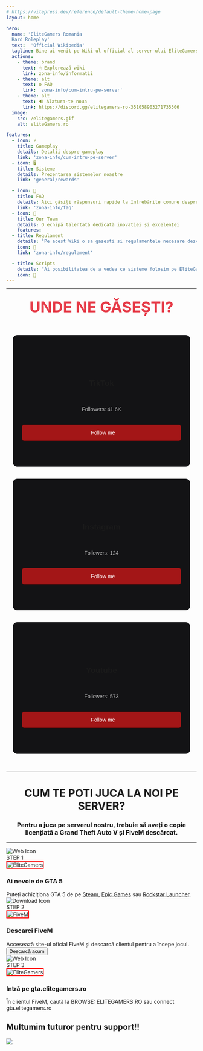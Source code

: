 ```yaml
---
# https://vitepress.dev/reference/default-theme-home-page
layout: home

hero:
  name: 'EliteGamers Romania
  Hard Roleplay'
  text:  'Official Wikipedia'
  tagline: Bine ai venit pe Wiki-ul official al server-ului EliteGamers RolePlay!
  actions:
    - theme: brand
      text: 🖱 Explorează wiki
      link: zona-info/informatii
    - theme: alt
      text: ⚙️ FAQ
      link: 'zona-info/cum-intru-pe-server'
    - theme: alt
      text: 🔊 Alatura-te noua
      link: https://discord.gg/elitegamers-ro-351058903271735306
  image:
    src: /elitegamers.gif
    alt: eliteGamers.ro

features:
  - icon: ⚡
    title: Gameplay
    details: Detalii despre gameplay
    link: 'zona-info/cum-intru-pe-server'
  - icon: 🖥️
    title: Sisteme
    details: Prezentarea sistemelor noastre
    link: 'general/rewards'

  - icon: 📖
    title: FAQ
    details: Aici găsiți răspunsuri rapide la întrebările comune despre serverul nostru FiveM, pentru a vă ajuta să vă bucurați de experiența de joc
    link: 'zona-info/faq'
  - icon: 🤝
    title: Our Team
    details: O echipă talentată dedicată inovației și excelenței
    features:
  - title: Regulament
    details: "Pe acest Wiki o sa gasesti si regulamentele necesare dezvoltarii tale."
    icon: 🎉
    link: 'zona-info/regulament'

  - title: Scripts
    details: "Ai posibilitatea de a vedea ce sisteme folosim pe EliteGamers RP Romania!"
    icon: 🔌
---
```



<!-- <style>
:root {
  --vp-home-hero-name-color: transparent;
  --vp-home-hero-name-background: -webkit-linear-gradient(120deg, #ab2e22 30%, #e82310);

  --vp-home-hero-image-background-image: linear-gradient(-45deg, #ab2e22 50%, #e82310 50%);
  --vp-home-hero-image-filter: blur(44px);
}

@media (min-width: 640px) {
  :root {
    --vp-home-hero-image-filter: blur(56px);
  }
}

@media (min-width: 960px) {
  :root {
    --vp-home-hero-image-filter: blur(68px);
  }
}
</style> -->

<style>
.VPFeatures .VPFeature {
  outline: 2px solid rgba(255, 0, 0, 0.6); /* Contur roșu semi-transparent */
  outline-offset: 1px;
  box-shadow: 0 0 1px rgba(255, 0, 0, 0.4); /* Efect glow inițial */
  border: none;
  transition: box-shadow 0.5s ease-in-out, outline 0.5s ease-in-out, opacity 0.5s ease-in-out, transform 0.5s ease-in-out;
  opacity: 0.8; /* Face elementul puțin transparent inițial */
}

.VPFeatures .VPFeature:hover {
  box-shadow: 0 0 10px rgba(255, 0, 0, 0.9); /* Crește efectul glow */
  outline: 1px solid rgba(255, 0, 0, 1); /* Contur mai intens */
  opacity: 1; /* Devine complet vizibil */
  transform: rotate(2deg); /* Se rotește ușor */
  background: linear-gradient(135deg, rgba(126, 9, 9, 0.45), rgb(240, 11, 11)); /* Efect de fundal pe hover */
}
</style>

<!-- 
<style>
/* Background global pentru întreaga pagină */
.VPHome {
  background: url('../public/backgroundwiki.png') no-repeat center center fixed;
  background-size: cover;
}

.VPHome {
  background: linear-gradient(45deg, rgba(0, 0, 0, 0.9), rgba(240, 5, 5, 0.38)); /* Gradient cu opacitate */
}

/* Asigură-te că restul conținutului e vizibil */
.VPHome * {
  color: white; /* Text alb pentru contrast */
}
</style> -->


<script setup>
import { onMounted } from 'vue'

onMounted(() => {
  const cards = Array.from(document.querySelectorAll(".card-section .card"))
  const cardsContainer = document.querySelector(".card-section")
  if (!cardsContainer) return

  cardsContainer.addEventListener("mousemove", (e) => {
    for (const card of cards) {
      const rect = card.getBoundingClientRect()
      const x = e.clientX - rect.left
      const y = e.clientY - rect.top
      card.style.setProperty("--mouse-x", `${x}px`)
      card.style.setProperty("--mouse-y", `${y}px`)
    }
  })
})
</script>

<style scoped>
@import url("https://fonts.googleapis.com/css2?family=Poppins:wght@300;400;500;600&display=swap");
@import url("https://cdnjs.cloudflare.com/ajax/libs/font-awesome/6.4.2/css/all.min.css");

.card-section {
  display: flex;
  flex-wrap: wrap;
  gap: 30px;
  justify-content: center;
  padding: 2rem 1rem;
  background: transparent;
  font-family: 'Poppins', sans-serif;
}

.card-section .card {
  min-width: 200px;
  height: 350px;
  flex: 1 1 250px;
  background-color: rgba(255, 255, 255, 0.12);
  border-radius: 12px;
  position: relative;
  overflow: hidden;
}

.card-section .card-content {
  position: absolute;
  inset: 1px;
  background-color: #131315;
  border-radius: inherit;
  display: flex;
  justify-content: center;
  align-items: center;
  flex-direction: column;
  gap: 18px;
  text-align: center;
  padding: 1rem;
}

.card-section .card-content > i {
  font-size: 3rem;
  color: rgba(255, 255, 255, 0.5);
}

.card-section .card-content > p,
.card-section .card-content > a {
  color: rgba(255, 255, 255, 0.7);
}

.card-section .card-content > a {
  width: 90%;
  padding: 0.8rem;
  background-color: rgba(201, 24, 24, 0.8); /* Fundal roșu */
  border: 1px solid rgba(65, 4, 4, 0.8); /* Border roșu */
  border-radius: 6px;
  display: flex;
  justify-content: center;
  align-items: center;
  gap: 8px;
  z-index: 10;
  text-decoration: none;
  color: white; /* Text alb */
  transition: all 0.2s ease;
}

.card-section .card:nth-child(1) {
  --color: 348 80% 60%; /* roșu */
}

.card-section .card:nth-child(2) {
  --color: 60 100% 50%; /* galben */
}

.card-section .card:nth-child(3) {
  --color: 0 100% 50%; /* roșu intens */
}

.card-section .card::before {
  content: "";
  position: absolute;
  width: 100%;
  height: 100%;
  top: 0;
  left: 0;
  background: radial-gradient(
    500px circle at var(--mouse-x) var(--mouse-y),
    hsl(var(--color) / 0.35),
    transparent 40%
  );
  border-radius: inherit;
  opacity: 0;
  z-index: 2;
}

.card-section:hover > .card::before {
  opacity: 1;
}

.card-section:hover > .card {
  background: radial-gradient(
    400px circle at var(--mouse-x) var(--mouse-y),
    hsl(var(--color) / 1),
    rgba(255, 255, 255, 0.12) 40%
  );
}
</style>
---

### <center><span style="color: #e63946; font-size: 2.5rem;">UNDE NE GĂSEȘTI?</span></center>

<div class="card-section">
  <div class="card">
    <div class="card-content">
      <i class="fa-brands fa-tiktok"></i>
      <h2>TikTok</h2>
      <p>Followers: <span>41.6K</span></p>
      <a href="https://www.tiktok.com/@elitegamers.ro" target="_blank">
        <i class="fa-solid fa-link"></i>
        <span>Follow me</span>
      </a>
    </div>
  </div>

  <div class="card">
    <div class="card-content">
      <i class="fa-brands fa-instagram"></i>
      <h2>Instagram</h2>
      <p>Followers: <span>124</span></p>
      <a href="https://www.instagram.com/elitegamers.ro/" target="_blank">
        <i class="fa-solid fa-link"></i>
        <span>Follow me</span>
      </a>
    </div>
  </div>

  <div class="card">
    <div class="card-content">
      <i class="fa-brands fa-youtube"></i>
      <h2>Youtube</h2>
      <p>Followers: <span>573</span></p>
      <a href="https://www.youtube.com/@elitegamers7873" target="_blank">
        <i class="fa-solid fa-link"></i>
        <span>Follow me</span>
      </a>
    </div>
  </div>
</div>

<!-- HOW TO PLAY -->

<!-- HOW TO PLAY -->

---
# <span><center>CUM TE POTI JUCA LA NOI PE SERVER?</center></span>
### <span><center>Pentru a juca pe serverul nostru, trebuie să aveți o copie licențiată a Grand Theft Auto V și FiveM descărcat.</center></span>
---

<div class="howtocard-container">
  <!-- Card 1: Ai nevoie de GTA 5 -->
  <div class="howtocard">
    <div class="corner-icon">
      <img src="../public/gta5.jpg" alt="Web Icon" />
    </div>
    <div class="step">STEP 1</div>
    <img src="../public/fivem3.jpg" alt="EliteGamers" style="border: 2px solid red;">
    <h3>Ai nevoie de GTA 5</h3>
    <div class="description">
      Puteți achiziționa GTA 5 de pe 
      <a href="https://store.steampowered.com/app/271590/Grand_Theft_Auto_V_Legacy/" target="_blank">Steam</a>, 
      <a href="https://store.epicgames.com/en-US/p/grand-theft-auto-v" target="_blank">Epic Games</a> sau 
      <a href="https://store.rockstargames.com/game/buy-gta-v" target="_blank">Rockstar Launcher</a>.
    </div>
  </div>

  <!-- Card 2: Descarci FiveM -->
  <div class="howtocard">
    <div class="corner-icon">
      <img src="../public/fivem.png" alt="Download Icon" />
    </div>
    <div class="step">STEP 2</div>
    <img src="../public/fivem.jpg" alt="FiveM" style="border: 2px solid red;">
    <h3>Descarci FiveM</h3>
    <div class="description">
      Accesează site-ul oficial FiveM și descarcă clientul pentru a începe jocul.
    </div>
    <div class="button-container">
      <a href="https://fivem.net/" target="_blank">
        <button>Descarcă acum</button>
      </a>
    </div>
  </div>

  <!-- Card 3: Intri pe elitegamers.ro -->
  <div class="howtocard">
    <div class="corner-icon">
      <img src="../public/search.png" alt="Web Icon" />
    </div>
    <div class="step">STEP 3</div>
      <img src="../public/fivem2.webp" alt="EliteGamers" style="border: 2px solid red;">
    <h3>Intră pe gta.elitegamers.ro</h3>
    <div class="description">
      În clientul FiveM, caută la BROWSE: ELITEGAMERS.RO sau connect gta.elitegamers.ro
    </div>
  </div>
</div>


<!-- --- CONTRIBUITORI --- -->
<div>

  <h2 text="center lg" my-5 font-bold>
    Multumim tuturor pentru support!!
  </h2>

  <a href="https://github.com/elitegamers-wiki/wiki-prod/graphs/contributors" flex justify-center>
    <img src="https://contrib.rocks/image?repo=elitegamers-wiki/wiki-prod" />

  </a>
</div>